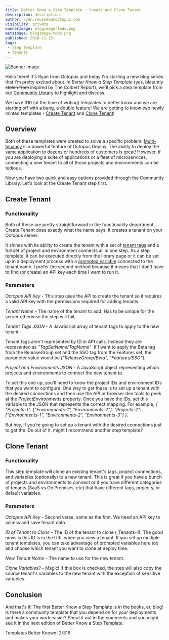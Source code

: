 ```yaml
---
title: Better Know a Step Template - Create and Clone Tenant
description: description
author: ryan.rousseau@octopus.com
visibility: private
bannerImage: blogimage-todo.png
metaImage: blogimage-todo.png
published: 2018-11-13
tags:
 - Step Template
 - Tenants
---
```


![Banner Image](blogimage-todo.png)

Hello there! It's Ryan from Octopus and today I'm starting a new blog series that I'm pretty excited about. In _Better Know a Step Template_ (yes, blatantly ~~stolen from~~ inspired by The Colbert Report), we'll pick a step template from our [Community Library](https://library.octopus.com) to highlight and discuss.

We have 316 (at the time of writing) templates to better know and we are starting off with a bang, a double feature! We are getting to know two newly minted templates - [Create Tenant](https://library.octopus.com/step-templates/581e7211-c9e2-4d7b-8934-bcdac421d022/actiontemplate-create-tenant) and [Clone Tenant](https://library.octopus.com/step-templates/3b0f8df0-93b8-44eb-86dd-264d1283ae70/actiontemplate-clone-tenant)!

## Overview

Both of these templates were created to solve a specific problem. [Multi-tenancy](https://octopus.com/docs/deployment-patterns/multi-tenant-deployments) is a powerful feature of Octopus Deploy. The ability to deploy the same application to dozens or hundreds of customers is great! However, if you are deploying a suite of applications or a fleet of microservices, connecting a new tenant to all of those projects and environments can be tedious.

Now you have two quick and easy options provided through the Community Library. Let's look at the Create Tenant step first.

## Create Tenant

### Functionality

Both of these are pretty straightforward in the functionality department. Create Tenant does exactly what the name says, it creates a tenant on your Octopus server.

It shines with its ability to create the tenant with a set of [tenant tags](https://octopus.com/docs/deployment-patterns/multi-tenant-deployments/tenant-tags) and a full set of project and environment connects all in one step. As a step template, it can be executed directly from the library page or it can be set up in a deployment process with a [prompted variable](https://octopus.com/docs/deployment-process/variables/prompted-variables) connected to the tenant name. I prefer the second method because it means that I don't have to find (or create) an API key each time I want to run it.

### Parameters

*Octopus API Key* - This step uses the API to create the tenant so it requires a valid API key with the permissions required for adding tenants.

*Tenant Name* - The name of the tenant to add. Has to be unique for the server otherwise the step will fail.

*Tenant Tags JSON* - A JavaScript array of tenant tags to apply to the new tenant.

Tenant tags aren't represented by ID in API calls. Instead they are represented as _"TagSetName/TagName"_. If I want to apply the Beta tag from the ReleaseGroup set and the SSO tag from the Features set, the parameter value would be _["ReleaseGroup/Beta", "Features/SSO"]_.

*Project and Environments JSON* - A JavaScript object representing which projects and environments to connect the new tenant to.

To set this one up, you'll need to know the project IDs and environment IDs that you want to configure. One way to get these is to set up a tenant with the desired connections and then use the API or browser dev tools to peek at the _ProjectEnvironments_ property. Once you have the IDs, set this variable to the JSON that represents the correct mapping. For example, _{ "Projects-1": ["Environments-1", "Environments-2"], "Projects-2": ["Environments-1", "Environments-2", "Environments-3"] }_.

But hey, if you're going to set up a tenant with the desired connections just to get the IDs out of it, might I recommend another step template?

## Clone Tenant

### Functionality

This step template will clone an existing tenant's tags, project connections, and variables (optionally) to a new tenant. This is great if you have a bunch of projects and environments to connect or if you have different categories of tenants (SaaS vs On Premises, etc) that have different tags, projects, or default variables.

### Parameters

*Octopus API Key* - Second verse, same as the first. We need an API key to access and save tenant data.

*ID of Tenant to Clone* - The ID of the tenant to clone (_Tenants-1). The good news is this ID is in the URL when you view a tenant. If you set up multiple tenant templates, you can take advantage of prompted variables here too and choose which tenant you want to clone at deploy time.

*New Tenant Name* - The name to use for the new tenant.

*Clone Variables?* - Magic! If this box is checked, the step will also copy the source tenant's variables to the new tenant with the exception of sensitive variables.

## Conclusion

And that's it! The first Better Know a Step Template is in the books, er, blog! Is there a community template that you depend on for your deployments and makes your work easier? Shout it out in the comments and you might see it in the next edition of Better Know a Step Template.

Templates Better Known: 2/316